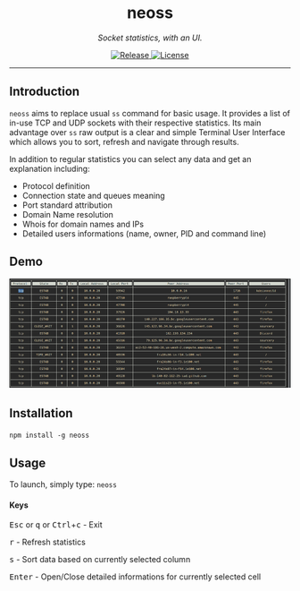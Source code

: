 <div align="center">
    <h1>neoss</h1>
    <i>Socket statistics, with an UI.</i>
</div>
<p align="center">
<a href="https://img.shields.io/github/v/release/pablolec/neoss" target="_blank">
    <img src="https://img.shields.io/github/v/release/pablolec/neoss" alt="Release">
</a>
<a href="https://github.com/PabloLec/neoss/blob/main/LICENSE" target="_blank">
    <img src="https://img.shields.io/github/license/pablolec/neoss" alt="License">
</a>
</p>


---

## Introduction

`neoss` aims to replace usual `ss` command for basic usage. It provides a list of in-use TCP and UDP sockets with their respective statistics.
Its main advantage over `ss` raw output is a clear and simple Terminal User Interface which allows you to sort, refresh and navigate through results.

In addition to regular statistics you can select any data and get an explanation including:

- Protocol definition
- Connection state and queues meaning
- Port standard attribution
- Domain Name resolution
- Whois for domain names and IPs
- Detailed users informations (name, owner, PID and command line)

## Demo

<p align="center">
    <img src="docs/assets/demo.gif">
</p>

## Installation

```npm install -g neoss```

## Usage

To launch, simply type: ```neoss```

#### Keys
<kbd>Esc</kbd> or <kbd>q</kbd> or <kbd>Ctrl</kbd>+<kbd>c</kbd> - Exit

<kbd>r</kbd> - Refresh statistics

<kbd>s</kbd> - Sort data based on currently selected column

<kbd>Enter</kbd> - Open/Close detailed informations for currently selected cell
